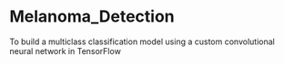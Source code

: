 # Melanoma_Detection

To build a multiclass classification model using a custom convolutional neural network in TensorFlow
